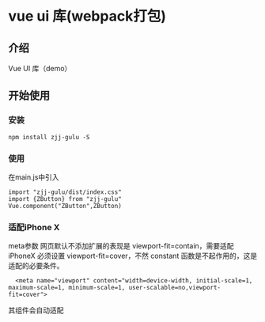# vue ui 库(webpack打包)

## 介绍
Vue UI 库（demo）
## 开始使用
### 安装
```
npm install zjj-gulu -S
```
### 使用
在main.js中引入
```
import "zjj-gulu/dist/index.css"
import {ZButton} from "zjj-gulu"
Vue.component("ZButton",ZButton)
```
### 适配iPhone X
meta参数
网页默认不添加扩展的表现是 viewport-fit=contain，需要适配 iPhoneX 必须设置 viewport-fit=cover，不然 constant 函数是不起作用的，这是适配的必要条件。
```
  <meta name="viewport" content="width=device-width, initial-scale=1, maximum-scale=1, minimum-scale=1, user-scalable=no,viewport-fit=cover">
```
其组件会自动适配